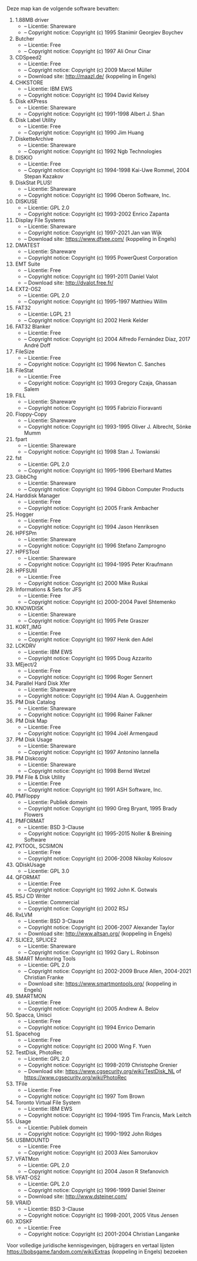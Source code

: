 ﻿Deze map kan de volgende software bevatten:

1. 1.88MB driver
   - – Licentie: Shareware
   - – Copyright notice: Copyright (c) 1995 Stanimir Georgiev Boychev
2. Butcher
   - – Licentie: Free
   - – Copyright notice: Copyright (c) 1997 Ali Onur Cinar
3. CDSpeed2
   - – Licentie: Free
   - – Copyright notice: Copyright (c) 2009 Marcel Müller
   - – Download site: http://maazl.de/ (koppeling in Engels)
4. CHKSTORE
   - – Licentie: IBM EWS
   - – Copyright notice: Copyright (c) 1994 David Kelsey
5. Disk eXPress
   - – Licentie: Shareware
   - – Copyright notice: Copyright (c) 1991-1998 Albert J. Shan
6. Disk Label Utility
   - – Licentie: Free
   - – Copyright notice: Copyright (c) 1990 Jim Huang
7. DisketteArchive
   - – Licentie: Shareware
   - – Copyright notice: Copyright (c) 1992 Ngb Technologies
8. DISKIO
   - – Licentie: Free
   - – Copyright notice: Copyright (c) 1994-1998 Kai-Uwe Rommel, 2004 Stepan Kazakov
9. DiskStat PLUS!
   - – Licentie: Shareware
   - – Copyright notice: Copyright (c) 1996 Oberon Software, Inc.
10. DISKUSE
    - – Licentie: GPL 2.0
    - – Copyright notice: Copyright (c) 1993-2002 Enrico Zapanta
11. Display File Systems
    - – Licentie: Shareware
    - – Copyright notice: Copyright (c) 1997-2021 Jan van Wijk
    - – Download site: https://www.dfsee.com/ (koppeling in Engels)
12. DMATEST
    - – Licentie: Shareware
    - – Copyright notice: Copyright (c) 1995 PowerQuest Corporation
13. EMT Suite
    - – Licentie: Free
    - – Copyright notice: Copyright (c) 1991-2011 Daniel Valot
    - – Download site: http://dvalot.free.fr/
14. EXT2-OS2
    - – Licentie: GPL 2.0
    - – Copyright notice: Copyright (c) 1995-1997 Matthieu Willm
15. FAT32
    - – Licentie: LGPL 2.1
    - – Copyright notice: Copyright (c) 2002 Henk Kelder
16. FAT32 Blanker
    - – Licentie: Free
    - – Copyright notice: Copyright (c) 2004 Alfredo Fernández Díaz, 2017 André Doff
17. FileSize
    - – Licentie: Free
    - – Copyright notice: Copyright (c) 1996 Newton C. Sanches
18. FileStat
    - – Licentie: Free
    - – Copyright notice: Copyright (c) 1993 Gregory Czaja, Ghassan Salem
19. FILL
    - – Licentie: Shareware
    - – Copyright notice: Copyright (c) 1995 Fabrizio Fioravanti
20. Floppy-Copy
    - – Licentie: Shareware
    - – Copyright notice: Copyright (c) 1993-1995 Oliver J. Albrecht, Sönke Mumm
21. fpart
    - – Licentie: Shareware
    - – Copyright notice: Copyright (c) 1998 Stan J. Towianski
22. fst
    - – Licentie: GPL 2.0
    - – Copyright notice: Copyright (c) 1995-1996 Eberhard Mattes
23. GibbChg
    - – Licentie: Shareware
    - – Copyright notice: Copyright (c) 1994 Gibbon Computer Products
24. Harddisk Manager
    - – Licentie: Free
    - – Copyright notice: Copyright (c) 2005 Frank Ambacher
25. Hogger
    - – Licentie: Free
    - – Copyright notice: Copyright (c) 1994 Jason Henriksen
26. HPFSPm
    - – Licentie: Shareware
    - – Copyright notice: Copyright (c) 1996 Stefano Zamprogno
27. HPFSTool
    - – Licentie: Shareware
    - – Copyright notice: Copyright (c) 1994-1995 Peter Kraufmann
28. HPFSUtil
    - – Licentie: Free
    - – Copyright notice: Copyright (c) 2000 Mike Ruskai
29. Informations & Sets for JFS
    - – Licentie: Free
    - – Copyright notice: Copyright (c) 2000-2004 Pavel Shtemenko
30. KNOWDISK
    - – Licentie: Shareware
    - – Copyright notice: Copyright (c) 1995 Pete Graszer
31. KORT_IMG
    - – Licentie: Free
    - – Copyright notice: Copyright (c) 1997 Henk den Adel
32. LCKDRV
    - – Licentie: IBM EWS
    - – Copyright notice: Copyright (c) 1995 Doug Azzarito
33. MEject/2
    - – Licentie: Free
    - – Copyright notice: Copyright (c) 1996 Roger Sennert
34. Parallel Hard Disk Xfer
    - – Licentie: Shareware
    - – Copyright notice: Copyright (c) 1994 Alan A. Guggenheim
35. PM Disk Catalog
    - – Licentie: Shareware
    - – Copyright notice: Copyright (c) 1996 Rainer Falkner
36. PM Disk Map
    - – Licentie: Free
    - – Copyright notice: Copyright (c) 1994 Joël Armengaud
37. PM Disk Usage
    - – Licentie: Shareware
    - – Copyright notice: Copyright (c) 1997 Antonino Iannella
38. PM Diskcopy
    - – Licentie: Shareware
    - – Copyright notice: Copyright (c) 1998 Bernd Wetzel
39. PM File & Disk Utility
    - – Licentie: Free
    - – Copyright notice: Copyright (c) 1991 ASH Software, Inc.
40. PMFloppy
    - – Licentie: Publiek domein
    - – Copyright notice: Copyright (c) 1990 Greg Bryant, 1995 Brady Flowers
41. PMFORMAT
    - – Licentie: BSD 3-Clause
    - – Copyright notice: Copyright (c) 1995-2015 Noller & Breining Software
42. PXTOOL, SCSIMON
    - – Licentie: Free
    - – Copyright notice: Copyright (c) 2006-2008 Nikolay Kolosov
43. QDiskUsage
    - – Licentie: GPL 3.0
44. QFORMAT
    - – Licentie: Free
    - – Copyright notice: Copyright (c) 1992 John K. Gotwals
45. RSJ CD Writer
    - – Licentie: Commercial
    - – Copyright notice: Copyright (c) 2002 RSJ
46. RxLVM
    - – Licentie: BSD 3-Clause
    - – Copyright notice: Copyright (c) 2006-2007 Alexander Taylor
    - – Download site: http://www.altsan.org/ (koppeling in Engels)
47. SLICE2, SPLICE2
    - – Licentie: Shareware
    - – Copyright notice: Copyright (c) 1992 Gary L. Robinson
48. SMART Monitoring Tools
    - – Licentie: GPL 2.0
    - – Copyright notice: Copyright (c) 2002-2009 Bruce Allen, 2004-2021 Christian Franke
    - – Download site: https://www.smartmontools.org/ (koppeling in Engels)
49. SMARTMON
    - – Licentie: Free
    - – Copyright notice: Copyright (c) 2005 Andrew A. Belov
50. Spacca, Unisci
    - – Licentie: Free
    - – Copyright notice: Copyright (c) 1994 Enrico Demarin
51. Spacehog
    - – Licentie: Free
    - – Copyright notice: Copyright (c) 2000 Wing F. Yuen
52. TestDisk, PhotoRec
    - – Licentie: GPL 2.0
    - – Copyright notice: Copyright (c) 1998-2019 Christophe Grenier
    - – Download site: https://www.cgsecurity.org/wiki/TestDisk_NL of https://www.cgsecurity.org/wiki/PhotoRec
53. TFile
    - – Licentie: Free
    - – Copyright notice: Copyright (c) 1997 Tom Brown
54. Toronto Virtual File System
    - – Licentie: IBM EWS
    - – Copyright notice: Copyright (c) 1994-1995 Tim Francis, Mark Leitch
55. Usage
    - – Licentie: Publiek domein
    - – Copyright notice: Copyright (c) 1990-1992 John Ridges
56. USBMOUNTD
    - – Licentie: Free
    - – Copyright notice: Copyright (c) 2003 Alex Samorukov
57. VFATMon
    - – Licentie: GPL 2.0
    - – Copyright notice: Copyright (c) 2004 Jason R Stefanovich
58. VFAT-OS2
    - – Licentie: GPL 2.0
    - – Copyright notice: Copyright (c) 1996-1999 Daniel Steiner
    - – Download site: http://www.dsteiner.com/
59. VRAID
    - – Licentie: BSD 3-Clause
    - – Copyright notice: Copyright (c) 1998-2001, 2005 Vitus Jensen
60. XDSKF
    - – Licentie: Free
    - – Copyright notice: Copyright (c) 2001-2004 Christian Langanke

Voor volledige juridische kennisgevingen, bijdragers en vertaal lijsten https://bobsgame.fandom.com/wiki/Extras (koppeling in Engels) bezoeken

